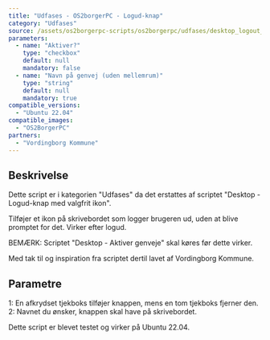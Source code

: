 ```yaml
---
title: "Udfases - OS2borgerPC - Logud-knap"
category: "Udfases"
source: /assets/os2borgerpc-scripts/os2borgerpc/udfases/desktop_logout_button.sh
parameters:
  - name: "Aktiver?"
    type: "checkbox"
    default: null
    mandatory: false
  - name: "Navn på genvej (uden mellemrum)"
    type: "string"
    default: null
    mandatory: true
compatible_versions:
  - "Ubuntu 22.04"
compatible_images:
  - "OS2BorgerPC"
partners:
  - "Vordingborg Kommune"
---
```


## Beskrivelse
Dette script er i kategorien "Udfases" da det erstattes af scriptet "Desktop - Logud-knap med valgfrit ikon".

Tilføjer et ikon på skrivebordet som logger brugeren ud, uden at blive promptet for det.
Virker efter logud.

BEMÆRK: Scriptet "Desktop - Aktiver genveje" skal køres før dette virker.

Med tak til og inspiration fra scriptet dertil lavet af Vordingborg Kommune.


## Parametre
1: En afkrydset tjekboks tilføjer knappen, mens en tom tjekboks fjerner den.
2: Navnet du ønsker, knappen skal have på skrivebordet.


Dette script er blevet testet og virker på Ubuntu 22.04.